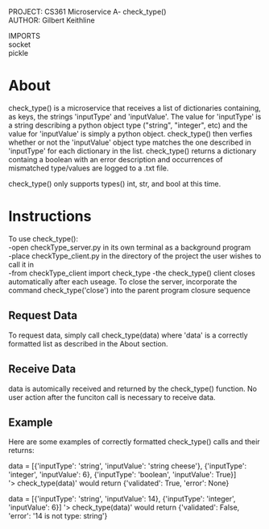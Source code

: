 PROJECT: CS361 Microservice A- check_type()<br/>
AUTHOR: Gilbert Keithline

IMPORTS<br/>
socket<br/>
pickle<br/>

# About
check_type() is a microservice that receives a list of dictionaries containing, as keys, the strings 'inputType' and 'inputValue'. The value for 'inputType' is a 
string describing a python object type ("string", "integer", etc) and the value for 'inputValue' is simply a python object. check_type() then verfies 
whether or not the 'inputValue' object type matches the one described in 'inputType' for each dictionary in the list. check_type() returns a dictionary containg a 
boolean with an error description and occurrences of mismatched type/values are logged to a .txt file.

check_type() only supports types() int, str, and bool at this time.

# Instructions
To use check_type():<br/>
-open checkType_server.py in its own terminal as a background program<br/>
-place checkType_client.py in the directory of the project the user wishes to call it in<br/>
-from checkType_client import check_type
-the check_type() client closes automatically after each useage. To close the server, incorporate the command check_type('close') into the parent program closure sequence

## Request Data
To request data, simply call check_type(data) where 'data' is a correctly formatted list as described in the About section.

## Receive Data
data is automically received and returned by the check_type() function. No user action after the funciton call is necessary to receive data.

## Example
Here are some examples of correctly formatted check_type() calls and their returns:

data = [{'inputType': 'string', 'inputValue': 'string cheese'}, {'inputType': 'integer', 'inputValue': 6}, {'inputType': 'boolean', 'inputValue': True}]<br/>
'> check_type(data)' would return {'validated': True, 'error': None}

data = [{'inputType': 'string', 'inputValue': 14}, {'inputType': 'integer', 'inputValue': 6}]
'> check_type(data)' would return {'validated': False, 'error': '14 is not type: string'}
